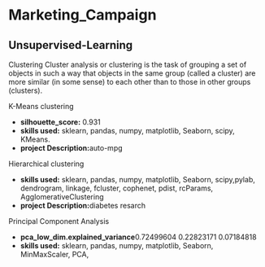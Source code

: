 # Marketing_Campaign

##  Unsupervised-Learning

Clustering Cluster analysis or clustering is the task of grouping a set of objects in such a way that objects in the same group (called a cluster) are more similar (in some sense) to each other than to those in other groups (clusters).

K-Means clustering
- <b>silhouette_score:</b> 0.931
- <b>skills used:</b> sklearn, pandas, numpy, matplotlib, Seaborn, scipy, KMeans.
- <b>project Description:</b>auto-mpg

 Hierarchical clustering
 
 
- <b>skills used:</b> sklearn, pandas, numpy, matplotlib, Seaborn, scipy,pylab, dendrogram, linkage, fcluster, cophenet, pdist, rcParams, AgglomerativeClustering
- <b>project Description:</b>diabetes resarch 

Principal Component Analysis

- <b>pca_low_dim.explained_variance</b>0.72499604 0.22823171 0.07184818
- <b>skills used:</b> sklearn, pandas, numpy, matplotlib, Seaborn, MinMaxScaler, PCA,

